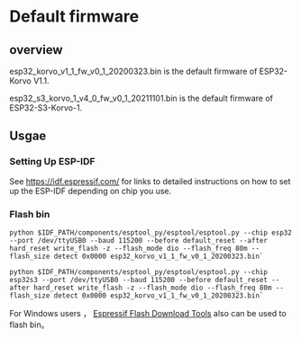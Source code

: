 # Default firmware

## overview

esp32_korvo_v1_1_fw_v0_1_20200323.bin is the default firmware of ESP32-Korvo V1.1.

esp32_s3_korvo_1_v4_0_fw_v0_1_20211101.bin is the default firmware of ESP32-S3-Korvo-1.

## Usgae

### Setting Up ESP-IDF

See https://idf.espressif.com/ for links to detailed instructions on how to set up the ESP-IDF depending on chip you use.

### Flash bin

```
python $IDF_PATH/components/esptool_py/esptool/esptool.py --chip esp32 --port /dev/ttyUSB0 --baud 115200 --before default_reset --after hard_reset write_flash -z --flash_mode dio --flash_freq 80m --flash_size detect 0x0000 esp32_korvo_v1_1_fw_v0_1_20200323.bin`
```

```
python $IDF_PATH/components/esptool_py/esptool/esptool.py --chip esp32s3 --port /dev/ttyUSB0 --baud 115200 --before default_reset --after hard_reset write_flash -z --flash_mode dio --flash_freq 80m --flash_size detect 0x0000 esp32_korvo_v1_1_fw_v0_1_20200323.bin`
```

For Windows users ， [Espressif Flash Download Tools](https://www.espressif.com/zh-hans/support/download/other-tools) also can be used to flash bin。

